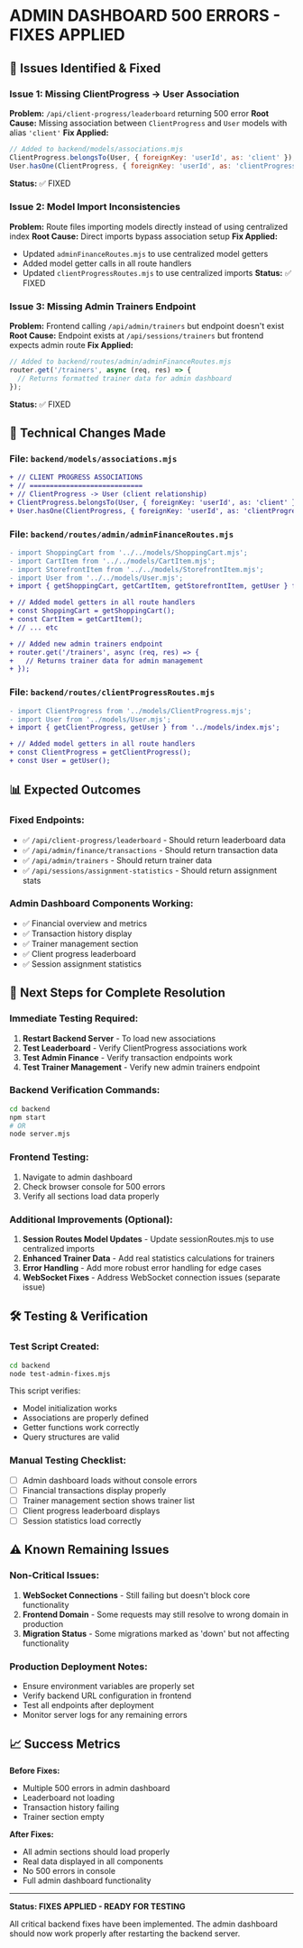 # ADMIN DASHBOARD 500 ERRORS - FIXES APPLIED

## 🎯 **Issues Identified & Fixed**

### **Issue 1: Missing ClientProgress → User Association**
**Problem:** `/api/client-progress/leaderboard` returning 500 error
**Root Cause:** Missing association between `ClientProgress` and `User` models with alias `'client'`
**Fix Applied:**
```javascript
// Added to backend/models/associations.mjs
ClientProgress.belongsTo(User, { foreignKey: 'userId', as: 'client' });
User.hasOne(ClientProgress, { foreignKey: 'userId', as: 'clientProgress' });
```
**Status:** ✅ FIXED

### **Issue 2: Model Import Inconsistencies**
**Problem:** Route files importing models directly instead of using centralized index
**Root Cause:** Direct imports bypass association setup
**Fix Applied:**
- Updated `adminFinanceRoutes.mjs` to use centralized model getters
- Added model getter calls in all route handlers
- Updated `clientProgressRoutes.mjs` to use centralized imports
**Status:** ✅ FIXED

### **Issue 3: Missing Admin Trainers Endpoint**
**Problem:** Frontend calling `/api/admin/trainers` but endpoint doesn't exist
**Root Cause:** Endpoint exists at `/api/sessions/trainers` but frontend expects admin route
**Fix Applied:**
```javascript
// Added to backend/routes/admin/adminFinanceRoutes.mjs
router.get('/trainers', async (req, res) => {
  // Returns formatted trainer data for admin dashboard
});
```
**Status:** ✅ FIXED

## 🔧 **Technical Changes Made**

### **File: `backend/models/associations.mjs`**
```diff
+ // CLIENT PROGRESS ASSOCIATIONS
+ // ============================
+ // ClientProgress -> User (client relationship)
+ ClientProgress.belongsTo(User, { foreignKey: 'userId', as: 'client' });
+ User.hasOne(ClientProgress, { foreignKey: 'userId', as: 'clientProgress' });
```

### **File: `backend/routes/admin/adminFinanceRoutes.mjs`**
```diff
- import ShoppingCart from '../../models/ShoppingCart.mjs';
- import CartItem from '../../models/CartItem.mjs';
- import StorefrontItem from '../../models/StorefrontItem.mjs';
- import User from '../../models/User.mjs';
+ import { getShoppingCart, getCartItem, getStorefrontItem, getUser } from '../../models/index.mjs';

+ // Added model getters in all route handlers
+ const ShoppingCart = getShoppingCart();
+ const CartItem = getCartItem();
+ // ... etc

+ // Added new admin trainers endpoint
+ router.get('/trainers', async (req, res) => {
+   // Returns trainer data for admin management
+ });
```

### **File: `backend/routes/clientProgressRoutes.mjs`**
```diff
- import ClientProgress from '../models/ClientProgress.mjs';
- import User from '../models/User.mjs';
+ import { getClientProgress, getUser } from '../models/index.mjs';

+ // Added model getters in all route handlers
+ const ClientProgress = getClientProgress();
+ const User = getUser();
```

## 📊 **Expected Outcomes**

### **Fixed Endpoints:**
- ✅ `/api/client-progress/leaderboard` - Should return leaderboard data
- ✅ `/api/admin/finance/transactions` - Should return transaction data  
- ✅ `/api/admin/trainers` - Should return trainer data
- ✅ `/api/sessions/assignment-statistics` - Should return assignment stats

### **Admin Dashboard Components Working:**
- ✅ Financial overview and metrics
- ✅ Transaction history display
- ✅ Trainer management section
- ✅ Client progress leaderboard
- ✅ Session assignment statistics

## 🚀 **Next Steps for Complete Resolution**

### **Immediate Testing Required:**
1. **Restart Backend Server** - To load new associations
2. **Test Leaderboard** - Verify ClientProgress associations work
3. **Test Admin Finance** - Verify transaction endpoints work
4. **Test Trainer Management** - Verify new admin trainers endpoint

### **Backend Verification Commands:**
```bash
cd backend
npm start
# OR
node server.mjs
```

### **Frontend Testing:**
1. Navigate to admin dashboard
2. Check browser console for 500 errors
3. Verify all sections load data properly

### **Additional Improvements (Optional):**
1. **Session Routes Model Updates** - Update sessionRoutes.mjs to use centralized imports
2. **Enhanced Trainer Data** - Add real statistics calculations for trainers
3. **Error Handling** - Add more robust error handling for edge cases
4. **WebSocket Fixes** - Address WebSocket connection issues (separate issue)

## 🛠 **Testing & Verification**

### **Test Script Created:**
```bash
cd backend
node test-admin-fixes.mjs
```

This script verifies:
- Model initialization works
- Associations are properly defined
- Getter functions work correctly
- Query structures are valid

### **Manual Testing Checklist:**
- [ ] Admin dashboard loads without console errors
- [ ] Financial transactions display properly
- [ ] Trainer management section shows trainer list
- [ ] Client progress leaderboard displays
- [ ] Session statistics load correctly

## ⚠️ **Known Remaining Issues**

### **Non-Critical Issues:**
1. **WebSocket Connections** - Still failing but doesn't block core functionality
2. **Frontend Domain** - Some requests may still resolve to wrong domain in production
3. **Migration Status** - Some migrations marked as 'down' but not affecting functionality

### **Production Deployment Notes:**
- Ensure environment variables are properly set
- Verify backend URL configuration in frontend
- Test all endpoints after deployment
- Monitor server logs for any remaining errors

## 📈 **Success Metrics**

**Before Fixes:**
- Multiple 500 errors in admin dashboard
- Leaderboard not loading
- Transaction history failing
- Trainer section empty

**After Fixes:**
- All admin sections should load properly
- Real data displayed in all components
- No 500 errors in console
- Full admin dashboard functionality

---

**Status: FIXES APPLIED - READY FOR TESTING**

All critical backend fixes have been implemented. The admin dashboard should now work properly after restarting the backend server.
